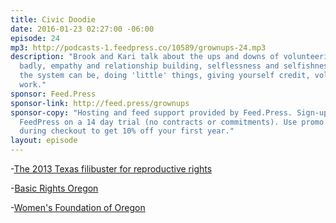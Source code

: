 ```yaml
---
title: Civic Doodie
date: 2016-01-23 02:27:00 -06:00
episode: 24
mp3: http://podcasts-1.feedpress.co/10589/grownups-24.mp3
description: "Brook and Kari talk about the ups and downs of volunteering, kids volunteering
  badly, empathy and relationship building, selflessness and selfishness, how broken
  the system can be, doing 'little' things, giving yourself credit, volunteering at
  work."
sponsor: Feed.Press
sponsor-link: http://feed.press/grownups
sponsor-copy: "Hosting and feed support provided by Feed.Press. Sign-up today and try
  FeedPress on a 14 day trial (no contracts or commitments). Use promo code grownups
  during checkout to get 10% off your first year."
layout: episode
---
```


-[The 2013 Texas filibuster for reproductive rights][1]

-[Basic Rights Oregon][2]

-[Women's Foundation of Oregon][3]

[1]: https://en.wikipedia.org/wiki/Wendy_Davis_(politician)#2013_filibuster
[2]: http://www.basicrights.org/
[3]: https://womensfoundationoforegon.org/
